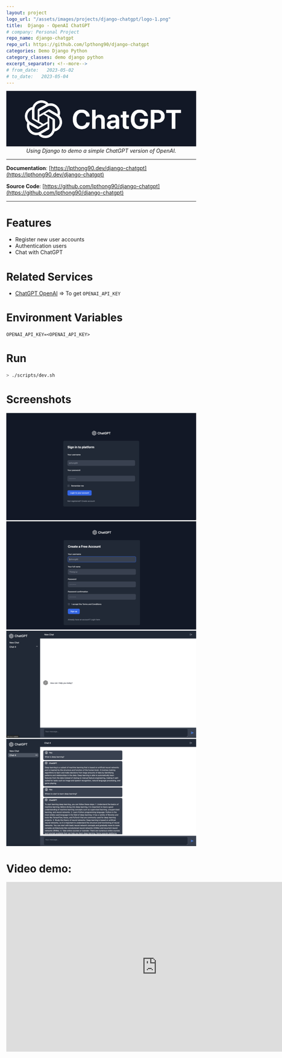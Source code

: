 ```yaml
---
layout: project
logo_url: "/assets/images/projects/django-chatgpt/logo-1.png"
title:  Django - OpenAI ChatGPT
# company: Personal Project
repo_name: django-chatgpt
repo_url: https://github.com/lpthong90/django-chatgpt
categories: Demo Django Python
category_classes: demo django python
excerpt_separator: <!--more-->
# from_date:   2023-05-02
# to_date:   2023-05-04
---
```


<p align="center">
  <a href="/projects/099987-django-chatgpt.html">
      <img class="project-thumnail" src="/assets/images/projects/django-chatgpt/logo.png" alt="Django ChatGPT">
  </a> 
  <br>
  <em>Using Django to demo a simple ChatGPT version of OpenAI.</em>
</p>
<!--more-->

---

**Documentation**: [https://lpthong90.dev/django-chatgpt](https://lpthong90.dev/django-chatgpt)

**Source  Code**: [https://github.com/lpthong90/django-chatgpt](https://github.com/lpthong90/django-chatgpt)

---

# Features
- Register new user accounts
- Authentication users
- Chat with ChatGPT

# Related Services
- [ChatGPT OpenAI](https://openai.com/) => To get `OPENAI_API_KEY`



# Environment Variables
```
OPENAI_API_KEY=<OPENAI_API_KEY>
```


# Run
``` bash
> ./scripts/dev.sh 
```

# Screenshots
<img src="/assets/images/projects/django-chatgpt/screenshots/1_signin.png" alt="Signin">
<!-- <img src="/assets/images/projects/rails-ethereum-explorer/screenshots/blocks.png" alt="Blocks"> -->

<img src="/assets/images/projects/django-chatgpt/screenshots/2_signup.png" alt="Signup">
<img src="/assets/images/projects/django-chatgpt/screenshots/3_chat_1.png" alt="Chat1">
<img src="/assets/images/projects/django-chatgpt/screenshots/3_chat_2.png" alt="Chat2">


# Video demo:

<p align="center">
    <iframe width="800" height="450" src="https://www.youtube.com/embed/aHzL0hrCc-o?si=wd869ETzx44F4H52" title="YouTube video player" frameborder="0" allow="accelerometer; autoplay; clipboard-write; encrypted-media; gyroscope; picture-in-picture; web-share" allowfullscreen></iframe>
</p>